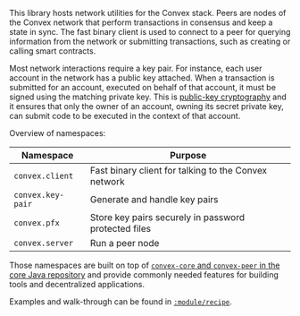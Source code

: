 This library hosts network utilities for the Convex stack. Peers are nodes of
the Convex network that perform transactions in consensus and keep a state in
sync. The fast binary client is used to connect to a peer for querying
information from the network or submitting transactions, such as creating or
calling smart contracts.

Most network interactions require a key pair. For instance, each user account in
the network has a public key attached. When a transaction is submitted for an
account, executed on behalf of that account, it must be signed using the
matching private key. This is [public-key
cryptography](https://en.wikipedia.org/wiki/Public-key_cryptography) and it
ensures that only the owner of an account, owning its secret private key, can
submit code to be executed in the context of that account.

Overview of namespaces:

| Namespace        | Purpose                                              |
|------------------|------------------------------------------------------|
| `convex.client`  | Fast binary client for talking to the Convex network |
| `convex.key-pair`| Generate and handle key pairs                        |
| `convex.pfx`     | Store key pairs securely in password protected files |
| `convex.server`  | Run a peer node                                      |

Those namespaces are built on top of [`convex-core` and `convex-peer` in the core Java
repository](https://github.com/Convex-Dev/convex) and provide commonly needed features for building tools and
decentralized applications.

Examples and walk-through can be found in [`:module/recipe`](../recipe).
